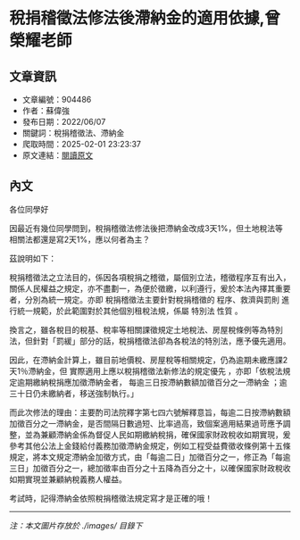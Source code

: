 # 稅捐稽徵法修法後滯納金的適用依據,曾榮耀老師

## 文章資訊
- 文章編號：904486
- 作者：蘇偉強
- 發布日期：2022/06/07
- 關鍵詞：稅捐稽徵法、滯納金
- 爬取時間：2025-02-01 23:23:37
- 原文連結：[閱讀原文](https://real-estate.get.com.tw/Columns/detail.aspx?no=904486)

## 內文


各位同學好


因最近有幾位同學問到，稅捐稽徵法修法後把滯納金改成3天1%，但土地稅法等相關法都還是寫2天1%，應以何者為主？


茲說明如下：


稅捐稽徵法之立法目的，係因各項稅捐之稽徵，屬個別立法，稽徵程序互有出入，關係人民權益之規定，亦不盡劃一，為便於徵繳，以利遵行，爰於本法內擇其重要者，分別為統一規定。亦即
稅捐稽徵法主要針對稅捐稽徵的
程序、救濟與罰則
進行統一規範，於此範圍對於其他個別租稅法規，係屬
特別法
性質
。


換言之，雖各稅目的稅基、稅率等相關課徵規定土地稅法、房屋稅條例等為特別法，但針對「罰緩」部分的話，稅捐稽徵法卻為各稅法的特別法，應予優先適用。


因此，在滯納金計算上，雖目前地價稅、房屋稅等相關規定，仍為逾期未繳應課2天1％滯納金，但
實際適用上應以稅捐稽徵法新修法的規定優先
，亦即「依稅法規定逾期繳納稅捐應加徵滯納金者，
每逾三日按滯納數額加徵百分之一滯納金
；逾三十日仍未繳納者，移送強制執行。」


而此次修法的理由：主要酌司法院釋字第七四六號解釋意旨，每逾二日按滯納數額加徵百分之一滯納金，是否間隔日數過短、比率過高，致個案適用結果過苛應予調整，並為兼顧滯納金係為督促人民如期繳納稅捐，確保國家財政稅收如期實現，爰參考其他公法上金錢給付義務加徵滯納金規定，例如工程受益費徵收條例第十五條規定，將本文規定滯納金加徵方式，由「每逾二日」加徵百分之一，修正為「每逾三日」加徵百分之一，總加徵率由百分之十五降為百分之十，以確保國家財政稅收如期實現並兼顧納稅義務人權益。


考試時，記得滯納金依照稅捐稽徵法規定寫才是正確的哦！

---
*注：本文圖片存放於 ./images/ 目錄下*

